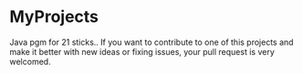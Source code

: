 # MyProjects
Java pgm for 21 sticks..
If you want to contribute to one of this projects and make it better with new ideas or fixing issues, your pull request is very welcomed.
